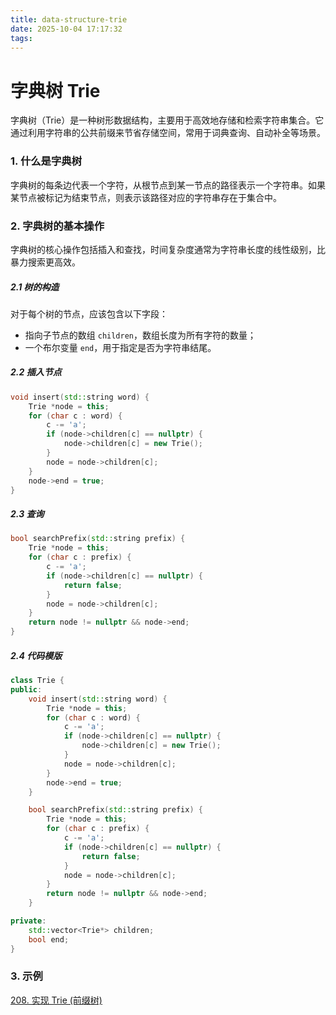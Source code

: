```yaml
---
title: data-structure-trie
date: 2025-10-04 17:17:32
tags:
---
```


# 字典树 Trie

字典树（Trie）是一种树形数据结构，主要用于高效地存储和检索字符串集合。它通过利用字符串的公共前缀来节省存储空间，常用于词典查询、自动补全等场景。



### 1. 什么是字典树

字典树的每条边代表一个字符，从根节点到某一节点的路径表示一个字符串。如果某节点被标记为结束节点，则表示该路径对应的字符串存在于集合中。



### 2. 字典树的基本操作

字典树的核心操作包括插入和查找，时间复杂度通常为字符串长度的线性级别，比暴力搜索更高效。

##### 2.1 树的构造

对于每个树的节点，应该包含以下字段：

- 指向子节点的数组 `children`，数组长度为所有字符的数量；
- 一个布尔变量 `end`，用于指定是否为字符串结尾。

##### 2.2 插入节点

```c++
void insert(std::string word) {
    Trie *node = this;
    for (char c : word) {
        c -= 'a';
        if (node->children[c] == nullptr) {
            node->children[c] = new Trie();
        }
        node = node->children[c];
    }
    node->end = true;
}
```

##### 2.3 查询

```c++
bool searchPrefix(std::string prefix) {
    Trie *node = this;
    for (char c : prefix) {
        c -= 'a';
        if (node->children[c] == nullptr) {
            return false;
        }
        node = node->children[c];
    }
    return node != nullptr && node->end;
}
```

##### 2.4 代码模版

```c++
class Trie {
public:
  	void insert(std::string word) {
        Trie *node = this;
        for (char c : word) {
            c -= 'a';
            if (node->children[c] == nullptr) {
                node->children[c] = new Trie();
            }
            node = node->children[c];
        }
        node->end = true;
    }

    bool searchPrefix(std::string prefix) {
        Trie *node = this;
        for (char c : prefix) {
            c -= 'a';
            if (node->children[c] == nullptr) {
                return false;
            }
            node = node->children[c];
        }
        return node != nullptr && node->end;
    }

private:
    std::vector<Trie*> children;
    bool end;
}
```



### 3. 示例

[208. 实现 Trie (前缀树)](https://leetcode.cn/problems/implement-trie-prefix-tree/)
